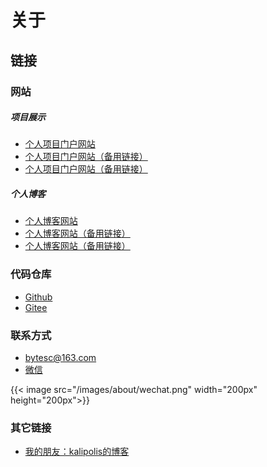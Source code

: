 # 关于


## 链接

### 网站

##### 项目展示
- <a href="http://www.bytesc.top"><i class="fa-solid fa-globe"></i> 个人项目门户网站 <i class="fa-solid fa-link"></i> </a>
- <a href="https://www.g.bytesc.top"><i class="fa-solid fa-globe"></i> 个人项目门户网站（备用链接） <i class="fa-solid fa-link"></i> </a>
- <a href="https://bytesc.gitee.io/www"><i class="fa-solid fa-globe"></i> 个人项目门户网站（备用链接） <i class="fa-solid fa-link"></i> </a>

##### 个人博客
- <a href="http://blog.bytesc.top"><i class="fa-solid fa-globe"></i> 个人博客网站 <i class="fa-solid fa-link"></i> </a>
- <a href="https://blog.g.bytesc.top"><i class="fa-solid fa-globe"></i> 个人博客网站（备用链接） <i class="fa-solid fa-link"></i> </a>
- <a href="https://bytesc.gitee.io"><i class="fa-solid fa-globe"></i> 个人博客网站（备用链接） <i class="fa-solid fa-link"></i> </a>

### 代码仓库
- <a href="https://github.com/bytesc"><i class="fab fa-github"></i></i> Github <i class="fa-solid fa-link"></i> </a>
- <a href="https://gitee.com/bytesc"><i class="fab fa-git-square"></i></i></i> Gitee <i class="fa-solid fa-link"></i> </a>

### 联系方式

- <a><i class="fas fa-envelope"></i></a> bytesc@163.com
- <a href="/images/about/wechat.png"><i class="fab fa-weixin"></i> 微信 <i class="fa-solid fa-link"></i> </a>

{{< image src="/images/about/wechat.png" width="200px" height="200px">}}

### 其它链接

- <a href="https://kalipolis.gitee.io"><i class="fa-solid fa-globe"></i> 我的朋友：kalipolis的博客 <i class="fa-solid fa-link"></i> </a>




